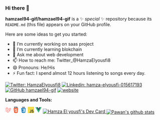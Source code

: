### Hi there 👋

**hamzael94-gif/hamzael94-gif** is a ✨ _special_ ✨ repository because its `README.md` (this file) appears on your GitHub profile.

Here are some ideas to get you started:

- 🔭 I’m currently working on saas project
- 🌱 I’m currently learning blokchain
- 💬 Ask me about web development
- 📫 How to reach me: Twitter_@HamzaElyousfi8
- 😄 Pronouns: He/His
- ⚡ Fun fact: I spend almost 12 hours listening to songs every day.

 [![Twitter: HamzaElyousfi8](https://img.shields.io/twitter/follow/hamza?style=social)](https://twitter.com/HamzaElyousfi8)
[![Linkedin: hamza-elyousfi-015617193](https://img.shields.io/badge/-imthepk-blue?style=flat-square&logo=Linkedin&logoColor=white&link=https://www.linkedin.com/in/hamza-elyousfi-015617193/)](https://www.linkedin.com/in/hamza-elyousfi-015617193/)
[![GitHub hamzael94-gif](https://img.shields.io/github/followers/hamzael94-gif?label=follow&style=social)](https://github.com/iampawan)
[![website](https://img.shields.io/badge/PortfolioWebsite-pawan.live-2648ff?style=flat-square&logo=google-chrome)](https://pawan.live/)

**Languages and Tools:**  

<code><img height="20" src="https://raw.githubusercontent.com/github/explore/80688e429a7d4ef2fca1e82350fe8e3517d3494d/topics/laravel/laravel.png"></code>
<code><img height="20" src="https://raw.githubusercontent.com/github/explore/80688e429a7d4ef2fca1e82350fe8e3517d3494d/topics/html/html.png"></code>
<code><img height="20" src="https://raw.githubusercontent.com/github/explore/80688e429a7d4ef2fca1e82350fe8e3517d3494d/topics/css/css.png"></code>
<code><img height="20" src="https://raw.githubusercontent.com/github/explore/80688e429a7d4ef2fca1e82350fe8e3517d3494d/topics/javascript/javascript.png"></code>
<code><img height="20" src="https://raw.githubusercontent.com/github/explore/80688e429a7d4ef2fca1e82350fe8e3517d3494d/topics/vue/vue.png"></code> 
<a href="https://app.daily.dev/HamzaL3k">
 <img src="https://api.daily.dev/devcards/2e38e78ea6ab47f8a88bd5285288ff2f.png?r=apt" width="400" alt="Hamza El yousfi's Dev Card"/>
</a>
<a href="https://github.com/iampawan">
 <img align="center" src="https://github-readme-stats.vercel.app/api?username=iampawan&show_icons=true&theme=light&line_height=27" alt="Pawan's github stats"/>
</a>
